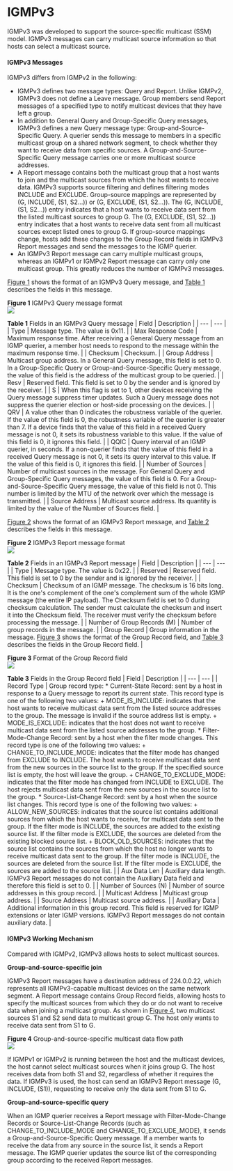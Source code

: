 IGMPv3
======

IGMPv3 was developed to support the source-specific multicast (SSM) model. IGMPv3 messages can carry multicast source information so that hosts can select a multicast source.

#### IGMPv3 Messages

IGMPv3 differs from IGMPv2 in the following:

* IGMPv3 defines two message types: Query and Report. Unlike IGMPv2, IGMPv3 does not define a Leave message. Group members send Report messages of a specified type to notify multicast devices that they have left a group.
* In addition to General Query and Group-Specific Query messages, IGMPv3 defines a new Query message type: Group-and-Source-Specific Query. A querier sends this message to members in a specific multicast group on a shared network segment, to check whether they want to receive data from specific sources. A Group-and-Source-Specific Query message carries one or more multicast source addresses.
* A Report message contains both the multicast group that a host wants to join and the multicast sources from which the host wants to receive data. IGMPv3 supports source filtering and defines filtering modes INCLUDE and EXCLUDE. Group-source mappings are represented by (G, INCLUDE, (S1, S2...)) or (G, EXCLUDE, (S1, S2...)). The (G, INCLUDE, (S1, S2...)) entry indicates that a host wants to receive data sent from the listed multicast sources to group G. The (G, EXCLUDE, (S1, S2...)) entry indicates that a host wants to receive data sent from all multicast sources except listed ones to group G. If group-source mappings change, hosts add these changes to the Group Record fields in IGMPv3 Report messages and send the messages to the IGMP querier.
* An IGMPv3 Report message can carry multiple multicast groups, whereas an IGMPv1 or IGMPv2 Report message can carry only one multicast group. This greatly reduces the number of IGMPv3 messages.

[Figure 1](#EN-US_CONCEPT_0000001130784226__fig_dc_fd_igmp_100801) shows the format of an IGMPv3 Query message, and [Table 1](#EN-US_CONCEPT_0000001130784226__tab_dc_fd_igmp_100801) describes the fields in this message.

**Figure 1** IGMPv3 Query message format  
![](figure/en-us_image_0000001176743921.png)

**Table 1** Fields in an IGMPv3 Query message
| Field | Description |
| --- | --- |
| Type | Message type. The value is 0x11. |
| Max Response Code | Maximum response time. After receiving a General Query message from an IGMP querier, a member host needs to respond to the message within the maximum response time. |
| Checksum | Checksum. |
| Group Address | Multicast group address. In a General Query message, this field is set to 0. In a Group-Specific Query or Group-and-Source-Specific Query message, the value of this field is the address of the multicast group to be queried. |
| Resv | Reserved field. This field is set to 0 by the sender and is ignored by the receiver. |
| S | When this flag is set to 1, other devices receiving the Query message suppress timer updates. Such a Query message does not suppress the querier election or host-side processing on the devices. |
| QRV | A value other than 0 indicates the robustness variable of the querier. If the value of this field is 0, the robustness variable of the querier is greater than 7. If a device finds that the value of this field in a received Query message is not 0, it sets its robustness variable to this value. If the value of this field is 0, it ignores this field. |
| QQIC | Query interval of an IGMP querier, in seconds. If a non-querier finds that the value of this field in a received Query message is not 0, it sets its query interval to this value. If the value of this field is 0, it ignores this field. |
| Number of Sources | Number of multicast sources in the message. For General Query and Group-Specific Query messages, the value of this field is 0. For a Group-and-Source-Specific Query message, the value of this field is not 0. This number is limited by the MTU of the network over which the message is transmitted. |
| Source Address | Multicast source address. Its quantity is limited by the value of the Number of Sources field. |

[Figure 2](#EN-US_CONCEPT_0000001130784226__fig_dc_fd_igmp_100802) shows the format of an IGMPv3 Report message, and [Table 2](#EN-US_CONCEPT_0000001130784226__tab_dc_fd_igmp_100802) describes the fields in this message.

**Figure 2** IGMPv3 Report message format  
![](figure/en-us_image_0000001176743929.png)

**Table 2** Fields in an IGMPv3 Report message
| Field | Description |
| --- | --- |
| Type | Message type. The value is 0x22. |
| Reserved | Reserved field. This field is set to 0 by the sender and is ignored by the receiver. |
| Checksum | Checksum of an IGMP message. The checksum is 16 bits long. It is the one's complement of the one's complement sum of the whole IGMP message (the entire IP payload). The Checksum field is set to 0 during checksum calculation. The sender must calculate the checksum and insert it into the Checksum field. The receiver must verify the checksum before processing the message. |
| Number of Group Records (M) | Number of group records in the message. |
| Group Record | Group information in the message. [Figure 3](#EN-US_CONCEPT_0000001130784226__fig_dc_fd_igmp_100803) shows the format of the Group Record field, and [Table 3](#EN-US_CONCEPT_0000001130784226__tab_dc_fd_igmp_100803) describes the fields in the Group Record field. |


**Figure 3** Format of the Group Record field  
![](figure/en-us_image_0000001176664011.png)

**Table 3** Fields in the Group Record field
| Field | Description |
| --- | --- |
| Record Type | Group record type:  * Current-State Record: sent by a host in response to a Query message to report its current state. This record type is one of the following two values:   + MODE\_IS\_INCLUDE: indicates that the host wants to receive multicast data sent from the listed source addresses to the group. The message is invalid if the source address list is empty.   + MODE\_IS\_EXCLUDE: indicates that the host does not want to receive multicast data sent from the listed source addresses to the group. * Filter-Mode-Change Record: sent by a host when the filter mode changes. This record type is one of the following two values:   + CHANGE\_TO\_INCLUDE\_MODE: indicates that the filter mode has changed from EXCLUDE to INCLUDE. The host wants to receive multicast data sent from the new sources in the source list to the group. If the specified source list is empty, the host will leave the group.   + CHANGE\_TO\_EXCLUDE\_MODE: indicates that the filter mode has changed from INCLUDE to EXCLUDE. The host rejects multicast data sent from the new sources in the source list to the group. * Source-List-Change Record: sent by a host when the source list changes. This record type is one of the following two values:   + ALLOW\_NEW\_SOURCES: indicates that the source list contains additional sources from which the host wants to receive, for multicast data sent to the group. If the filter mode is INCLUDE, the sources are added to the existing source list. If the filter mode is EXCLUDE, the sources are deleted from the existing blocked source list.   + BLOCK\_OLD\_SOURCES: indicates that the source list contains the sources from which the host no longer wants to receive multicast data sent to the group. If the filter mode is INCLUDE, the sources are deleted from the source list. If the filter mode is EXCLUDE, the sources are added to the source list. |
| Aux Data Len | Auxiliary data length. IGMPv3 Report messages do not contain the Auxiliary Data field and therefore this field is set to 0. |
| Number of Sources (N) | Number of source addresses in this group record. |
| Multicast Address | Multicast group address. |
| Source Address | Multicast source address. |
| Auxiliary Data | Additional information in this group record. This field is reserved for IGMP extensions or later IGMP versions. IGMPv3 Report messages do not contain auxiliary data. |



#### IGMPv3 Working Mechanism

Compared with IGMPv2, IGMPv3 allows hosts to select multicast sources.

**Group-and-source-specific join**

IGMPv3 Report messages have a destination address of 224.0.0.22, which represents all IGMPv3-capable multicast devices on the same network segment. A Report message contains Group Record fields, allowing hosts to specify the multicast sources from which they do or do not want to receive data when joining a multicast group. As shown in [Figure 4](#EN-US_CONCEPT_0000001130784226__fig_01), two multicast sources S1 and S2 send data to multicast group G. The host only wants to receive data sent from S1 to G.

**Figure 4** Group-and-source-specific multicast data flow path  
![](figure/en-us_image_0000001130624474.png)

If IGMPv1 or IGMPv2 is running between the host and the multicast devices, the host cannot select multicast sources when it joins group G. The host receives data from both S1 and S2, regardless of whether it requires the data. If IGMPv3 is used, the host can send an IGMPv3 Report message (G, INCLUDE, (S1)), requesting to receive only the data sent from S1 to G.

**Group-and-source-specific query**

When an IGMP querier receives a Report message with Filter-Mode-Change Records or Source-List-Change Records (such as CHANGE\_TO\_INCLUDE\_MODE and CHANGE\_TO\_EXCLUDE\_MODE), it sends a Group-and-Source-Specific Query message. If a member wants to receive the data from any source in the source list, it sends a Report message. The IGMP querier updates the source list of the corresponding group according to the received Report messages.